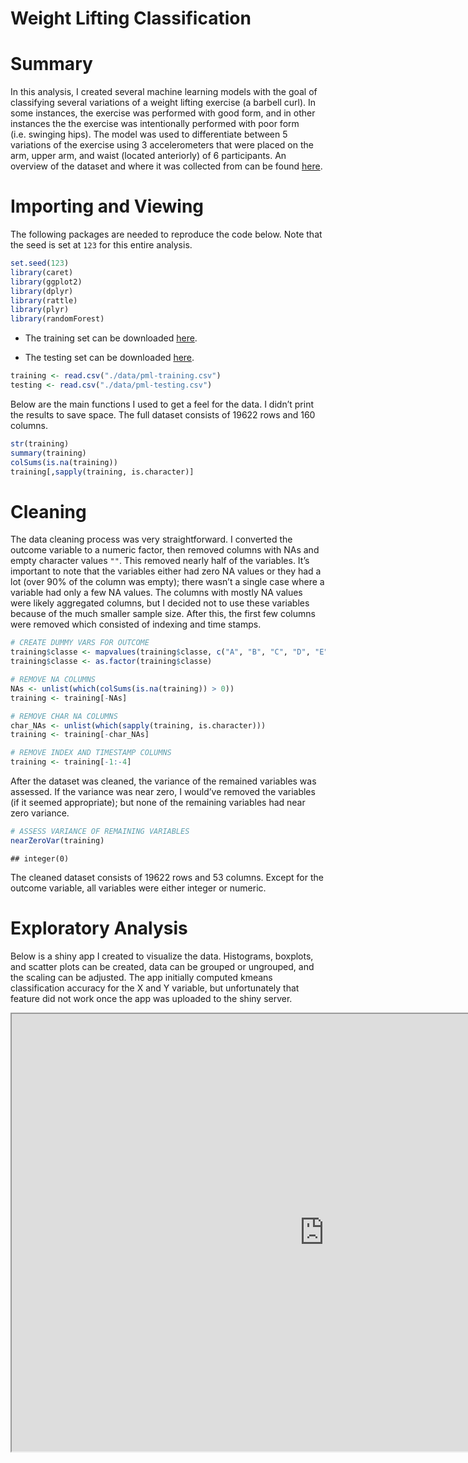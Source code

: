 Weight Lifting Classification
================

# Summary

In this analysis, I created several machine learning models with the
goal of classifying several variations of a weight lifting exercise (a
barbell curl). In some instances, the exercise was performed with good
form, and in other instances the the exercise was intentionally
performed with poor form (i.e. swinging hips). The model was used to
differentiate between 5 variations of the exercise using 3
accelerometers that were placed on the arm, upper arm, and waist
(located anteriorly) of 6 participants. An overview of the dataset and
where it was collected from can be found
[here](http://web.archive.org/web/20161224072740/http:/groupware.les.inf.puc-rio.br/har).

# Importing and Viewing

The following packages are needed to reproduce the code below. Note that
the seed is set at `123` for this entire analysis.

``` r
set.seed(123)
library(caret) 
library(ggplot2)
library(dplyr)
library(rattle) 
library(plyr) 
library(randomForest)
```

  - The training set can be downloaded
    [here](https://d396qusza40orc.cloudfront.net/predmachlearn/pml-training.csv).

  - The testing set can be downloaded
    [here](https://d396qusza40orc.cloudfront.net/predmachlearn/pml-testing.csv).

<!-- end list -->

``` r
training <- read.csv("./data/pml-training.csv")
testing <- read.csv("./data/pml-testing.csv")
```

Below are the main functions I used to get a feel for the data. I didn’t
print the results to save space. The full dataset consists of 19622 rows
and 160 columns.

``` r
str(training)
summary(training)
colSums(is.na(training))
training[,sapply(training, is.character)]
```

# Cleaning

The data cleaning process was very straightforward. I converted the
outcome variable to a numeric factor, then removed columns with NAs and
empty character values `""`. This removed nearly half of the variables.
It’s important to note that the variables either had zero NA values or
they had a lot (over 90% of the column was empty); there wasn’t a single
case where a variable had only a few NA values. The columns with mostly
NA values were likely aggregated columns, but I decided not to use these
variables because of the much smaller sample size. After this, the first
few columns were removed which consisted of indexing and time stamps.

``` r
# CREATE DUMMY VARS FOR OUTCOME
training$classe <- mapvalues(training$classe, c("A", "B", "C", "D", "E"), 0:4)
training$classe <- as.factor(training$classe)

# REMOVE NA COLUMNS 
NAs <- unlist(which(colSums(is.na(training)) > 0))
training <- training[-NAs]

# REMOVE CHAR NA COLUMNS 
char_NAs <- unlist(which(sapply(training, is.character)))
training <- training[-char_NAs]

# REMOVE INDEX AND TIMESTAMP COLUMNS
training <- training[-1:-4]
```

After the dataset was cleaned, the variance of the remained variables
was assessed. If the variance was near zero, I would’ve removed the
variables (if it seemed appropriate); but none of the remaining
variables had near zero variance.

``` r
# ASSESS VARIANCE OF REMAINING VARIABLES
nearZeroVar(training)
```

    ## integer(0)

The cleaned dataset consists of 19622 rows and 53 columns. Except for
the outcome variable, all variables were either integer or numeric.

# Exploratory Analysis

Below is a shiny app I created to visualize the data. Histograms,
boxplots, and scatter plots can be created, data can be grouped or
ungrouped, and the scaling can be adjusted. The app initially computed
kmeans classification accuracy for the X and Y variable, but
unfortunately that feature did not work once the app was uploaded to the
shiny server.

<iframe src ="https://jason-dude.shinyapps.io/Visualizing-Weight-Classification/" height=700px width=1000 />

# Modeling

Now we’re on to the fun stuff. This analysis was my first time creating
machine learning models, so I decided to try out several classification
algorithms rather than attempting to tune the parameters of one
algorithm. I wouldn’t know how to properly tune the model, anyway, so
choosing a variety of models sounded best.

### Treebag Model

``` r
mod_treebag <- train(classe ~ ., 
                     data = training, 
                     preProcess = "pca", 
                     method = "treebag")
```

``` r
confusionMatrix(predict(mod_treebag, training), training$classe)
```

    ## Confusion Matrix and Statistics
    ## 
    ##           Reference
    ## Prediction    0    1    2    3    4
    ##          0 5578    0    0    0    0
    ##          1    0 3795    0    0    0
    ##          2    1    2 3422    5    5
    ##          3    1    0    0 3211    0
    ##          4    0    0    0    0 3602
    ## 
    ## Overall Statistics
    ##                                           
    ##                Accuracy : 0.9993          
    ##                  95% CI : (0.9988, 0.9996)
    ##     No Information Rate : 0.2844          
    ##     P-Value [Acc > NIR] : < 2.2e-16       
    ##                                           
    ##                   Kappa : 0.9991          
    ##                                           
    ##  Mcnemar's Test P-Value : NA              
    ## 
    ## Statistics by Class:
    ## 
    ##                      Class: 0 Class: 1 Class: 2 Class: 3 Class: 4
    ## Sensitivity            0.9996   0.9995   1.0000   0.9984   0.9986
    ## Specificity            1.0000   1.0000   0.9992   0.9999   1.0000
    ## Pos Pred Value         1.0000   1.0000   0.9962   0.9997   1.0000
    ## Neg Pred Value         0.9999   0.9999   1.0000   0.9997   0.9997
    ## Prevalence             0.2844   0.1935   0.1744   0.1639   0.1838
    ## Detection Rate         0.2843   0.1934   0.1744   0.1636   0.1836
    ## Detection Prevalence   0.2843   0.1934   0.1751   0.1637   0.1836
    ## Balanced Accuracy      0.9998   0.9997   0.9996   0.9992   0.9993

### Gradient Boosting Model

``` r
trainctrl <- trainControl(verboseIter = TRUE, number = 5)
mod_gbm <- train(classe  ~ ., 
                 data = training,
                 preProcess = "pca",
                 method = "gbm",
                 verbose = TRUE,
                 trControl = trainctrl)
```

``` r
confusionMatrix(predict(mod_gbm, training), training$classe)
```

    ## Confusion Matrix and Statistics
    ## 
    ##           Reference
    ## Prediction    0    1    2    3    4
    ##          0 5107  382  177  114   74
    ##          1   70 2975  210   35  187
    ##          2  160  313 2920  326  223
    ##          3  195   53   74 2691  130
    ##          4   48   74   41   50 2993
    ## 
    ## Overall Statistics
    ##                                           
    ##                Accuracy : 0.8504          
    ##                  95% CI : (0.8453, 0.8553)
    ##     No Information Rate : 0.2844          
    ##     P-Value [Acc > NIR] : < 2.2e-16       
    ##                                           
    ##                   Kappa : 0.8105          
    ##                                           
    ##  Mcnemar's Test P-Value : < 2.2e-16       
    ## 
    ## Statistics by Class:
    ## 
    ##                      Class: 0 Class: 1 Class: 2 Class: 3 Class: 4
    ## Sensitivity            0.9152   0.7835   0.8533   0.8368   0.8298
    ## Specificity            0.9468   0.9683   0.9369   0.9724   0.9867
    ## Pos Pred Value         0.8724   0.8556   0.7407   0.8562   0.9336
    ## Neg Pred Value         0.9656   0.9491   0.9680   0.9681   0.9626
    ## Prevalence             0.2844   0.1935   0.1744   0.1639   0.1838
    ## Detection Rate         0.2603   0.1516   0.1488   0.1371   0.1525
    ## Detection Prevalence   0.2983   0.1772   0.2009   0.1602   0.1634
    ## Balanced Accuracy      0.9310   0.8759   0.8951   0.9046   0.9082

### Naive Bayes Model

``` r
trainctrl <- trainControl(number = 5, verboseIter = TRUE)
mod_nb <- train(classe  ~ ., 
                data = training,
                preProcess = "pca",
                method = "nb",
                trControl = trainctrl)
```

``` r
confusionMatrix(predict(mod_nb, training), training$classe)
```

    ## Confusion Matrix and Statistics
    ## 
    ##           Reference
    ## Prediction    0    1    2    3    4
    ##          0 4095  626  749  336  189
    ##          1  284 2307  309  107  467
    ##          2  579  410 2046  425  310
    ##          3  562  207  165 2171  220
    ##          4   60  247  153  177 2421
    ## 
    ## Overall Statistics
    ##                                           
    ##                Accuracy : 0.6646          
    ##                  95% CI : (0.6579, 0.6712)
    ##     No Information Rate : 0.2844          
    ##     P-Value [Acc > NIR] : < 2.2e-16       
    ##                                           
    ##                   Kappa : 0.5748          
    ##                                           
    ##  Mcnemar's Test P-Value : < 2.2e-16       
    ## 
    ## Statistics by Class:
    ## 
    ##                      Class: 0 Class: 1 Class: 2 Class: 3 Class: 4
    ## Sensitivity            0.7339   0.6076   0.5979   0.6751   0.6712
    ## Specificity            0.8647   0.9263   0.8936   0.9297   0.9602
    ## Pos Pred Value         0.6831   0.6641   0.5427   0.6529   0.7917
    ## Neg Pred Value         0.8910   0.9077   0.9132   0.9359   0.9284
    ## Prevalence             0.2844   0.1935   0.1744   0.1639   0.1838
    ## Detection Rate         0.2087   0.1176   0.1043   0.1106   0.1234
    ## Detection Prevalence   0.3055   0.1770   0.1921   0.1695   0.1558
    ## Balanced Accuracy      0.7993   0.7669   0.7457   0.8024   0.8157

### Ensemble Model

``` r
boost_pred <- predict(mod_gbm, training)
bagging_pred <- predict(mod_treebag, training)
all_preds <- data.frame(boost_pred, bagging_pred, classe = training$classe)
```

``` r
mod_ensemble <- train(classe ~ ., data = all_preds, method = "treebag")
```

``` r
confusionMatrix(predict(mod_ensemble, training), training$classe)
```

    ## Confusion Matrix and Statistics
    ## 
    ##           Reference
    ## Prediction    0    1    2    3    4
    ##          0 5578    0    0    0    0
    ##          1    0 3795    0    0    0
    ##          2    1    2 3422    5    5
    ##          3    1    0    0 3211    0
    ##          4    0    0    0    0 3602
    ## 
    ## Overall Statistics
    ##                                           
    ##                Accuracy : 0.9993          
    ##                  95% CI : (0.9988, 0.9996)
    ##     No Information Rate : 0.2844          
    ##     P-Value [Acc > NIR] : < 2.2e-16       
    ##                                           
    ##                   Kappa : 0.9991          
    ##                                           
    ##  Mcnemar's Test P-Value : NA              
    ## 
    ## Statistics by Class:
    ## 
    ##                      Class: 0 Class: 1 Class: 2 Class: 3 Class: 4
    ## Sensitivity            0.9996   0.9995   1.0000   0.9984   0.9986
    ## Specificity            1.0000   1.0000   0.9992   0.9999   1.0000
    ## Pos Pred Value         1.0000   1.0000   0.9962   0.9997   1.0000
    ## Neg Pred Value         0.9999   0.9999   1.0000   0.9997   0.9997
    ## Prevalence             0.2844   0.1935   0.1744   0.1639   0.1838
    ## Detection Rate         0.2843   0.1934   0.1744   0.1636   0.1836
    ## Detection Prevalence   0.2843   0.1934   0.1751   0.1637   0.1836
    ## Balanced Accuracy      0.9998   0.9997   0.9996   0.9992   0.9993

### Random Forest

``` r
mod_rf <- randomForest(classe ~. , data = training, do.trace = TRUE)
```

``` r
confusionMatrix(predict(mod_rf, training), training$classe)
```

    ## Confusion Matrix and Statistics
    ## 
    ##           Reference
    ## Prediction    0    1    2    3    4
    ##          0 5580    0    0    0    0
    ##          1    0 3797    0    0    0
    ##          2    0    0 3422    0    0
    ##          3    0    0    0 3216    0
    ##          4    0    0    0    0 3607
    ## 
    ## Overall Statistics
    ##                                      
    ##                Accuracy : 1          
    ##                  95% CI : (0.9998, 1)
    ##     No Information Rate : 0.2844     
    ##     P-Value [Acc > NIR] : < 2.2e-16  
    ##                                      
    ##                   Kappa : 1          
    ##                                      
    ##  Mcnemar's Test P-Value : NA         
    ## 
    ## Statistics by Class:
    ## 
    ##                      Class: 0 Class: 1 Class: 2 Class: 3 Class: 4
    ## Sensitivity            1.0000   1.0000   1.0000   1.0000   1.0000
    ## Specificity            1.0000   1.0000   1.0000   1.0000   1.0000
    ## Pos Pred Value         1.0000   1.0000   1.0000   1.0000   1.0000
    ## Neg Pred Value         1.0000   1.0000   1.0000   1.0000   1.0000
    ## Prevalence             0.2844   0.1935   0.1744   0.1639   0.1838
    ## Detection Rate         0.2844   0.1935   0.1744   0.1639   0.1838
    ## Detection Prevalence   0.2844   0.1935   0.1744   0.1639   0.1838
    ## Balanced Accuracy      1.0000   1.0000   1.0000   1.0000   1.0000

### Summary of Models

The `treebag`, `gradient boosting`, and `naive bayes` models were all
pre-processed using principal components analysis. In a way, the
`ensemble` model was as well, because the model combined the `gradient
boosting` and `treebag` models which both used PCA. The models were left
to their default settings, except the `boosting` and `naive bayes` were
both set to `number = 5`. This was done because the models were taking
awhile to finish, so I lowered the number to speed up the process. As
you can see in the printout summaries the `Random Forest` model had
perfect accuracy.

# Results

I implemented the `Random Forest` model for the test set because, after
doing a little more research, it seems that this model performs well
with noisy data. This information, combined with the 100% accuracy on
the training set, made it the sensical choice.

``` r
predictions <- predict(mod_rf, testing)
factor(predictions, labels = c("A", "B", "C", "D", "E"))
```

    ##  1  2  3  4  5  6  7  8  9 10 11 12 13 14 15 16 17 18 19 20 
    ##  B  A  B  A  A  E  D  B  A  A  B  C  B  A  E  E  A  B  B  B 
    ## Levels: A B C D E
